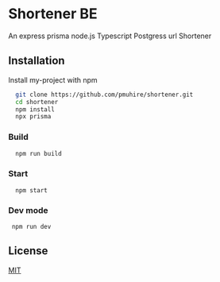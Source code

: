 
# Shortener BE
An express prisma node.js Typescript Postgress url Shortener
## Installation

Install my-project with npm

```bash
  git clone https://github.com/pmuhire/shortener.git
  cd shortener
  npm install
  npx prisma 
```
### Build
```bash
  npm run build
```
### Start
```
  npm start
```
### Dev mode
 ```
  npm run dev 
  ```
     
## License

[MIT](https://choosealicense.com/licenses/mit/)


